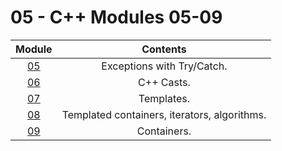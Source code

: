 # 05 - C++ Modules 05-09
| Module | Contents |
| :----: | :------: |
| [05](/projects/CPP%20Modules/05-CPP_Module_05.md) | Exceptions with Try/Catch. |
| [06](/projects/CPP%20Modules/05-CPP_Module_06.md) | C++ Casts. |
| [07](/projects/CPP%20Modules/05-CPP_Module_07.md) | Templates. |
| [08](/projects/CPP%20Modules/05-CPP_Module_08.md) | Templated containers, iterators, algorithms. |
| [09](/projects/CPP%20Modules/05-CPP_Module_09.md) | Containers. |